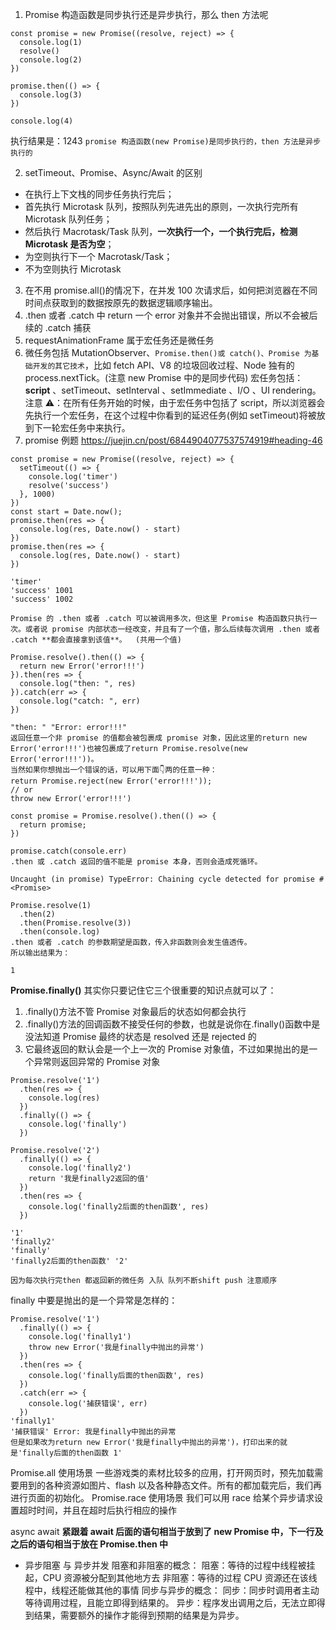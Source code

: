 1. Promise 构造函数是同步执行还是异步执行，那么 then 方法呢

```JS
const promise = new Promise((resolve, reject) => {
  console.log(1)
  resolve()
  console.log(2)
})

promise.then(() => {
  console.log(3)
})

console.log(4)

```

执行结果是：1243
`promise 构造函数(new Promise)是同步执行的，then 方法是异步执行的`

2. setTimeout、Promise、Async/Await 的区别

- 在执行上下文栈的同步任务执行完后；
- 首先执行 Microtask 队列，按照队列先进先出的原则，一次执行完所有 Microtask 队列任务；
- 然后执行 Macrotask/Task 队列，**一次执行一个，一个执行完后，检测 Microtask 是否为空**；
- 为空则执行下一个 Macrotask/Task；
- 不为空则执行 Microtask

3. 在不用 promise.all()的情况下，在并发 100 次请求后，如何把浏览器在不同时间点获取到的数据按原先的数据逻辑顺序输出。
4. .then 或者 .catch 中 return 一个 error 对象并不会抛出错误，所以不会被后续的 .catch 捕获
5. requestAnimationFrame 属于宏任务还是微任务
6. 微任务包括
   MutationObserver、`Promise.then()或 catch()、Promise 为基础开发的其它技术`，比如 fetch API、V8 的垃圾回收过程、Node 独有的 process.nextTick。(注意 new Promise 中的是同步代码)
   宏任务包括：**script** 、setTimeout、setInterval 、setImmediate 、I/O 、UI rendering。
   注意 ⚠️：在所有任务开始的时候，由于宏任务中包括了 script，所以浏览器会先执行一个宏任务，在这个过程中你看到的延迟任务(例如 setTimeout)将被放到下一轮宏任务中来执行。
7. promise 例题
   https://juejin.cn/post/6844904077537574919#heading-46

```JS
const promise = new Promise((resolve, reject) => {
  setTimeout(() => {
    console.log('timer')
    resolve('success')
  }, 1000)
})
const start = Date.now();
promise.then(res => {
  console.log(res, Date.now() - start)
})
promise.then(res => {
  console.log(res, Date.now() - start)
})

'timer'
'success' 1001
'success' 1002

Promise 的 .then 或者 .catch 可以被调用多次，但这里 Promise 构造函数只执行一次。或者说 promise 内部状态一经改变，并且有了一个值，那么后续每次调用 .then 或者 .catch **都会直接拿到该值**。  (共用一个值)
```

```JS
Promise.resolve().then(() => {
  return new Error('error!!!')
}).then(res => {
  console.log("then: ", res)
}).catch(err => {
  console.log("catch: ", err)
})

"then: " "Error: error!!!"
返回任意一个非 promise 的值都会被包裹成 promise 对象，因此这里的return new Error('error!!!')也被包裹成了return Promise.resolve(new Error('error!!!'))。
当然如果你想抛出一个错误的话，可以用下面👇两的任意一种：
return Promise.reject(new Error('error!!!'));
// or
throw new Error('error!!!')
```

```JS
const promise = Promise.resolve().then(() => {
  return promise;
})

promise.catch(console.err)
.then 或 .catch 返回的值不能是 promise 本身，否则会造成死循环。

Uncaught (in promise) TypeError: Chaining cycle detected for promise #<Promise>
```

```JS
Promise.resolve(1)
  .then(2)
  .then(Promise.resolve(3))
  .then(console.log)
.then 或者 .catch 的参数期望是函数，传入非函数则会发生值透传。
所以输出结果为：

1

```

**Promise.finally()**
其实你只要记住它三个很重要的知识点就可以了：

1. .finally()方法不管 Promise 对象最后的状态如何都会执行
2. .finally()方法的回调函数不接受任何的参数，也就是说你在.finally()函数中是没法知道 Promise 最终的状态是 resolved 还是 rejected 的
3. 它最终返回的默认会是一个上一次的 Promise 对象值，不过如果抛出的是一个异常则返回异常的 Promise 对象

```JS
Promise.resolve('1')
  .then(res => {
    console.log(res)
  })
  .finally(() => {
    console.log('finally')
  })

Promise.resolve('2')
  .finally(() => {
    console.log('finally2')
  	return '我是finally2返回的值'
  })
  .then(res => {
    console.log('finally2后面的then函数', res)
  })

'1'
'finally2'
'finally'
'finally2后面的then函数' '2'

因为每次执行完then 都返回新的微任务 入队 队列不断shift push 注意顺序
```

finally 中要是抛出的是一个异常是怎样的：

```JS
Promise.resolve('1')
  .finally(() => {
    console.log('finally1')
    throw new Error('我是finally中抛出的异常')
  })
  .then(res => {
    console.log('finally后面的then函数', res)
  })
  .catch(err => {
    console.log('捕获错误', err)
  })
'finally1'
'捕获错误' Error: 我是finally中抛出的异常
但是如果改为return new Error('我是finally中抛出的异常')，打印出来的就是'finally后面的then函数 1'
```

Promise.all 使用场景
一些游戏类的素材比较多的应用，打开网页时，预先加载需要用到的各种资源如图片、flash 以及各种静态文件。所有的都加载完后，我们再进行页面的初始化。
Promise.race 使用场景
我们可以用 race 给某个异步请求设置超时时间，并且在超时后执行相应的操作

async await
**紧跟着 await 后面的语句相当于放到了 new Promise 中，下一行及之后的语句相当于放在 Promise.then 中**

- 异步阻塞 与 异步并发
  阻塞和非阻塞的概念：
  阻塞：等待的过程中线程被挂起，CPU 资源被分配到其他地方去
  非阻塞：等待的过程 CPU 资源还在该线程中，线程还能做其他的事情
  同步与异步的概念：
  同步：同步时调用者主动等待调用过程，且能立即得到结果的。
  异步：程序发出调用之后，无法立即得到结果，需要额外的操作才能得到预期的结果是为异步。
